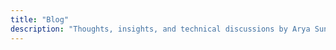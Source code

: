 ```yaml
---
title: "Blog"
description: "Thoughts, insights, and technical discussions by Arya Suneesh on AI, quantum computing, and technology."
---
```

